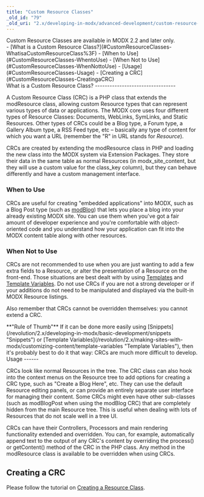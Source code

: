 ```yaml
---
title: "Custom Resource Classes"
_old_id: "79"
_old_uri: "2.x/developing-in-modx/advanced-development/custom-resource-classes"
---
```


<div class="tip">Custom Resource Classes are available in MODX 2.2 and later only. </div><div>- [What is a Custom Resource Class?](#CustomResourceClasses-WhatisaCustomResourceClass%3F)
  - [When to Use](#CustomResourceClasses-WhentoUse)
  - [When Not to Use](#CustomResourceClasses-WhenNottoUse)
- [Usage](#CustomResourceClasses-Usage)
- [Creating a CRC](#CustomResourceClasses-CreatingaCRC)

</div>What is a Custom Resource Class? 
---------------------------------

A Custom Resource Class (CRC) is a PHP class that extends the modResource class, allowing custom Resource types that can represent various types of data or applications. The MODX core uses four different types of Resource Classes: Documents, WebLinks, SymLinks, and Static Resources. Other types of CRCs could be a Blog type, a Forum type, a Gallery Album type, a RSS Feed type, etc – basically any type of content for which you want a URL (remember the "R" in URL stands for _Resource_).

CRCs are created by extending the modResource class in PHP and loading the new class into the MODX system via Extension Packages. They store their data in the same table as normal Resources (in modx\_site\_content, but they will use a custom value for the class\_key column), but they can behave differently and have a custom management interface.

### When to Use 

CRCs are useful for creating "embedded applications" into MODX, such as a Blog Post type (such as [modBlog](/extras/revo/articles "Articles")) that lets you place a blog into your already existing MODX site. You can use them when you've got a fair amount of developer experience and you're comfortable with object-oriented code and you understand how your application can fit into the MODX content table along with other resources.

### When Not to Use 

CRCs are not recommended to use when you are just wanting to add a few extra fields to a Resource, or alter the presentation of a Resource on the front-end. Those situations are best dealt with by using [Templates](/revolution/2.x/making-sites-with-modx/structuring-your-site/templates "Templates") and [Template Variables](/revolution/2.x/making-sites-with-modx/customizing-content/template-variables "Template Variables"). Do not use CRCs if you are not a strong developer or if your additions do not need to be manipulated and displayed via the built-in MODX Resource listings.

Also remember that CRCs cannot be overridden themselves: you cannot extend a CRC.

<div class="tip">**"Rule of Thumb"**  
If it can be done more easily using [Snippets](/revolution/2.x/developing-in-modx/basic-development/snippets "Snippets") or [Template Variables](/revolution/2.x/making-sites-with-modx/customizing-content/template-variables "Template Variables"), then it's probably best to do it that way: CRCs are much more difficult to develop. </div>Usage 
------

CRCs look like normal Resources in the tree. The CRC class can also hook into the context menus on the Resource tree to add options for creating a CRC type, such as "Create a Blog Here", etc. They can use the default Resource editing panels, or can provide an entirely separate user interface for managing their content. Some CRCs might even have other sub-classes (such as modBlogPost when using the modBlog CRC) that are completely hidden from the main Resource tree. This is useful when dealing with lots of Resources that do not scale well in a tree UI.

CRCs can have their Controllers, Processors and main rendering functionality extended and overridden. You can, for example, automatically append text to the output of any CRC's content by overriding the process() or getContent() method of the CRC in the PHP class. Any method in the modResource class is available to be overridden when using CRCs.

Creating a CRC 
---------------

Please follow the tutorial on [Creating a Resource Class](/revolution/2.x/developing-in-modx/advanced-development/custom-resource-classes/creating-a-resource-class "Creating a Resource Class").